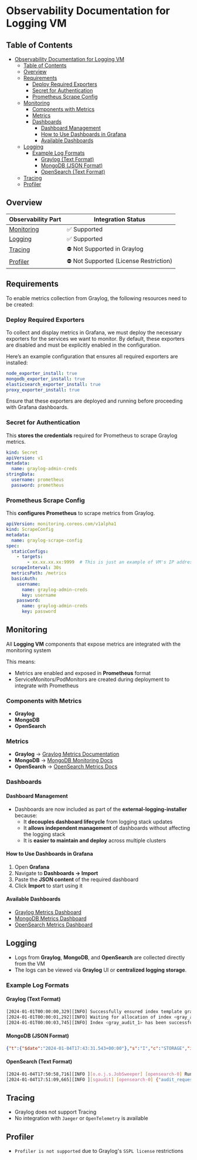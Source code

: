 # Observability Documentation for Logging VM

## Table of Contents

* [Observability Documentation for Logging VM](#observability-documentation-for-logging-vm)
  * [Table of Contents](#table-of-contents)
  * [Overview](#overview)
  * [Requirements](#requirements)
    * [Deploy Required Exporters](#deploy-required-exporters)
    * [Secret for Authentication](#secret-for-authentication)
    * [Prometheus Scrape Config](#prometheus-scrape-config)
  * [Monitoring](#monitoring)
    * [Components with Metrics](#components-with-metrics)
    * [Metrics](#metrics)
    * [Dashboards](#dashboards)
      * [Dashboard Management](#dashboard-management)
      * [How to Use Dashboards in Grafana](#how-to-use-dashboards-in-grafana)
      * [Available Dashboards](#available-dashboards)
  * [Logging](#logging)
    * [Example Log Formats](#example-log-formats)
      * [Graylog (Text Format)](#graylog-text-format)
      * [MongoDB (JSON Format)](#mongodb-json-format)
      * [OpenSearch (Text Format)](#opensearch-text-format)
  * [Tracing](#tracing)
  * [Profiler](#profiler)

## Overview

| Observability Part        | Integration Status                    |
| ------------------------- | ------------------------------------- |
| [Monitoring](#monitoring) | ✅ Supported                           |
| [Logging](#logging)       | ✅ Supported                           |
| [Tracing](#tracing)       | ⛔️ Not Supported in Graylog            |
| [Profiler](#profiler)     | ⛔️ Not Supported (License Restriction) |

## Requirements

To enable metrics collection from Graylog, the following resources need to be created:

### Deploy Required Exporters

To collect and display metrics in Grafana, we must deploy the necessary exporters for the services we want to monitor.
By default, these exporters are disabled and must be explicitly enabled in the configuration.

Here’s an example configuration that ensures all required exporters are installed:

```yaml
node_exporter_install: true
mongodb_exporter_install: true
elasticsearch_exporter_install: true
proxy_exporter_install: true
```

Ensure that these exporters are deployed and running before proceeding with Grafana dashboards.

### Secret for Authentication

This **stores the credentials** required for Prometheus to scrape Graylog metrics.

```yaml
kind: Secret
apiVersion: v1
metadata:
  name: graylog-admin-creds
stringData:
  username: prometheus
  password: prometheus
```

### Prometheus Scrape Config

This **configures Prometheus** to scrape metrics from Graylog.

```yaml
apiVersion: monitoring.coreos.com/v1alpha1
kind: ScrapeConfig
metadata:
  name: graylog-scrape-config
spec:
  staticConfigs:
    - targets:
        - xx.xx.xx.xx:9999  # This is just an example of VM's IP addresses format
  scrapeInterval: 30s
  metricsPath: /metrics
  basicAuth:
    username:
      name: graylog-admin-creds
      key: username
    password:
      name: graylog-admin-creds
      key: password
```

## Monitoring

All **Logging VM** components that expose metrics are integrated with the monitoring system

This means:

* Metrics are enabled and exposed in **Prometheus** format
* ServiceMonitors/PodMonitors are created during deployment to integrate with Prometheus

### Components with Metrics

* **Graylog**
* **MongoDB**
* **OpenSearch**

### Metrics

* **Graylog** → [Graylog Metrics Documentation](https://go2docs.graylog.org/5-0/interacting_with_your_log_data/metrics.html#PrometheusMetricExporting)
* **MongoDB** → [MongoDB Monitoring Docs](https://www.mongodb.com/docs/manual/administration/monitoring/)
* **OpenSearch** → [OpenSearch Metrics Docs](https://opensearch.org/docs/latest/monitoring-plugins/monitoring/)

### Dashboards

#### Dashboard Management

* Dashboards are now included as part of the **external-logging-installer** because:
  * It **decouples dashboard lifecycle** from logging stack updates
  * It **allows independent management** of dashboards without affecting the logging stack
  * It is **easier to maintain and deploy** across multiple clusters

#### How to Use Dashboards in Grafana

1. Open **Grafana**
2. Navigate to **Dashboards → Import**
3. Paste the **JSON content** of the required dashboard
4. Click **Import** to start using it

#### Available Dashboards

* [Graylog Metrics Dashboard](/grafana/dashboards/Graylog_(VM).json)
* [MongoDB Metrics Dashboard](/grafana/dashboards/MongoDB_Summary_(VM).json)
* [OpenSearch Metrics Dashboard](/grafana/dashboards/ElasticSearch_Summary_(VM).json)

## Logging

* Logs from **Graylog**, **MongoDB**, and **OpenSearch** are collected directly from the VM
* The logs can be viewed via **Graylog** UI or **centralized logging storage**.

### Example Log Formats

#### Graylog (Text Format)

```bash
[2024-01-01T00:00:00,329][INFO] Successfully ensured index template gray_audit-template
[2024-01-01T00:00:01,292][INFO] Waiting for allocation of index <gray_audit_1>
[2024-01-01T00:00:03,745][INFO] Index <gray_audit_1> has been successfully allocated
```

#### MongoDB (JSON Format)

```json
{"t":{"$date":"2024-01-04T17:43:31.543+00:00"},"s":"I","c":"STORAGE","id":22430,"ctx":"Checkpointer","msg":"WiredTiger message","attr":{"message":"saving checkpoint snapshot min: 1554590, snapshot max: 1554590"}}
```

#### OpenSearch (Text Format)

```bash
[2024-01-04T17:50:58,716][INFO ][o.o.j.s.JobSweeper] [opensearch-0] Running full sweep  
[2024-01-04T17:51:09,665][INFO ][sgaudit] [opensearch-0] {"audit_request_effective_user":"netcrk","audit_trace_indices":["graylog_0"],"audit_request_origin":"REST"}
```

## Tracing

* Graylog does not support Tracing
* No integration with `Jaeger` or `OpenTelemetry` is available

## Profiler

* `Profiler is not supported` due to Graylog's `SSPL license` restrictions
